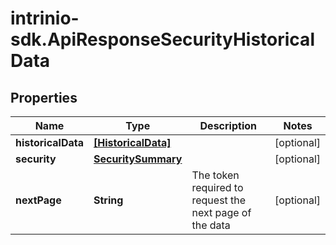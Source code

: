 # intrinio-sdk.ApiResponseSecurityHistoricalData

## Properties
Name | Type | Description | Notes
------------ | ------------- | ------------- | -------------
**historicalData** | [**[HistoricalData]**](HistoricalData.md) |  | [optional] 
**security** | [**SecuritySummary**](SecuritySummary.md) |  | [optional] 
**nextPage** | **String** | The token required to request the next page of the data | [optional] 


